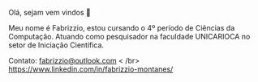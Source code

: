 Olá, sejam vem vindos 👋

Meu nome é Fabrizzio, estou cursando o 4º período de Ciências da Computação.
Atuando como pesquisador na faculdade UNICARIOCA no setor de Iniciação Científica.

Contato:
fabrizzio@outlook.com < /br>
https://www.linkedin.com/in/fabrizzio-montanes/

<!--
**FabrizzioMontanes/FabrizzioMontanes** is a ✨ _special_ ✨ repository because its `README.md` (this file) appears on your GitHub profile.

Here are some ideas to get you started:

- 🔭 I’m currently working on ...
- 🌱 I’m currently learning ...
- 👯 I’m looking to collaborate on ...
- 🤔 I’m looking for help with ...
- 💬 Ask me about ...
- 📫 How to reach me: ...
- 😄 Pronouns: ...
- ⚡ Fun fact: ...
-->
